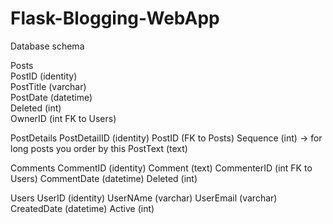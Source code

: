 # Flask-Blogging-WebApp

Database schema

Posts  
  PostID (identity)  
  PostTitle (varchar)  
  PostDate (datetime)  
  Deleted (int)  
  OwnerID (int FK to Users)  

PostDetails
  PostDetailID (identity)
  PostID (FK to Posts)
  Sequence (int) -> for long posts you order by this
  PostText (text)

Comments
  CommentID (identity)
  Comment (text)
  CommenterID (int FK to Users)
  CommentDate (datetime)
  Deleted (int)

Users
  UserID (identity)
  UserNAme (varchar)
  UserEmail (varchar)
  CreatedDate (datetime)
  Active (int)
